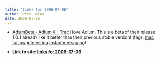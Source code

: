 ```yaml
---
title: "links for 2006-07-06"
author: Pito Salas
date: 2006-07-06
---
```


  * [AdiumBeta - Adium X - Trac](<http://trac.adiumx.com/wiki/AdiumBeta>) I love Adium. This is a beta of their release 1.0. I already like it better than their previous stable version! (tags: [mac](<http://del.icio.us/pitosalas/mac>) [soflow](<http://del.icio.us/pitosalas/soflow>) [interesting](<http://del.icio.us/pitosalas/interesting>) [instantmessaging](<http://del.icio.us/pitosalas/instantmessaging>))
>>


* **Link to site:** **[links for 2006-07-06](None)**
